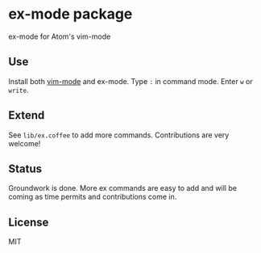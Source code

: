 # ex-mode package

ex-mode for Atom's vim-mode

## Use

Install both [vim-mode](https://github.com/atom/vim-mode) and ex-mode. Type `:` in command mode. Enter `w` or `write`.

## Extend

See `lib/ex.coffee` to add more commands. Contributions are very welcome!

## Status

Groundwork is done. More ex commands are easy to add and will be coming as time permits and contributions come in.

## License

MIT
